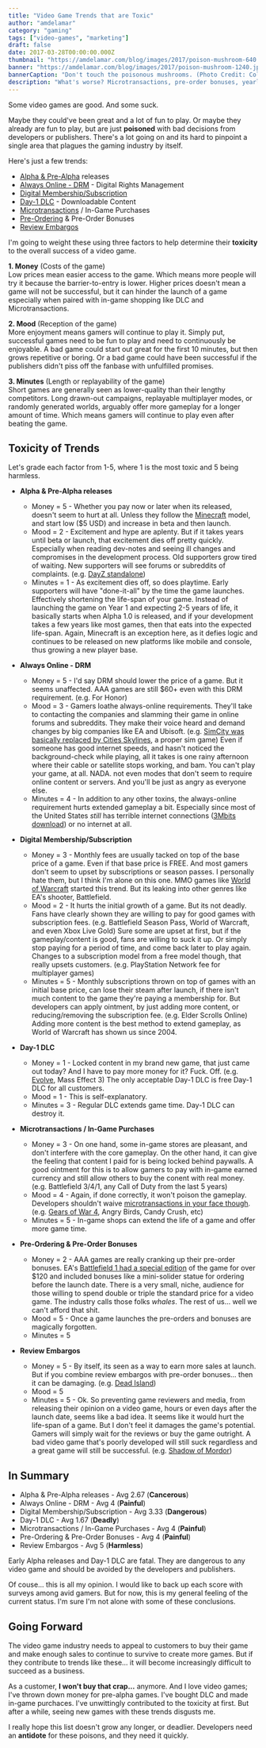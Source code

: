 ```yaml
---
title: "Video Game Trends that are Toxic"
author: "amdelamar"
category: "gaming"
tags: ["video-games", "marketing"]
draft: false
date: 2017-03-28T00:00:00.000Z
thumbnail: "https://amdelamar.com/blog/images/2017/poison-mushroom-640.jpg"
banner: "https://amdelamar.com/blog/images/2017/poison-mushroom-1240.jpg"
bannerCaption: "Don't touch the poisonous mushrooms. (Photo Credit: Colin Behrens)"
description: "What's worse? Microtransactions, pre-order bonuses, yearly subscriptions, P2P networking, day-1 DLC, or something else?"
---
```


Some video games are good. And some suck.

Maybe they could've been great and a lot of fun to play. Or maybe they already are fun to play, but are just **poisoned** with bad decisions from developers or publishers. There's a lot going on and its hard to pinpoint a single area that plagues the gaming industry by itself.

Here's just a few trends:

* [Alpha & Pre-Alpha](https://en.wikipedia.org/wiki/Software_release_life_cycle#Pre-alpha) releases
* [Always Online - DRM](https://en.wikipedia.org/wiki/Always-on_DRM) - Digital Rights Management
* [Digital Membership/Subscription](https://en.wikipedia.org/wiki/Pay_to_play#In_online_gaming)
* [Day-1 DLC](https://en.wikipedia.org/wiki/Downloadable_content) - Downloadable Content
* [Microtransactions](https://en.wikipedia.org/wiki/Microtransaction) / In-Game Purchases
* [Pre-Ordering](https://en.wikipedia.org/wiki/Pre-order) & Pre-Order Bonuses
* [Review Embargos](https://en.wikipedia.org/wiki/Embargo)

I'm going to weight these using three factors to help determine their **toxicity** to the overall success of a video game.

**1\. Money** (Costs of the game)  
Low prices mean easier access to the game. Which means more people will try it because the barrier-to-entry is lower. Higher prices doesn't mean a game will not be successful, but it can hinder the launch of a game especially when paired with in-game shopping like DLC and Microtransactions.

**2\. Mood** (Reception of the game)  
More enjoyment means gamers will continue to play it. Simply put, successful games need to be fun to play and need to continuously be enjoyable. A bad game could start out great for the first 10 minutes, but then grows repetitive or boring. Or a bad game could have been successful if the publishers didn't piss off the fanbase with unfulfilled promises.

**3\. Minutes** (Length or replayability of the game)  
Short games are generally seen as lower-quality than their lengthy competitors. Long drawn-out campaigns, replayable multiplayer modes, or randomly generated worlds, arguably offer more gameplay for a longer amount of time. Which means gamers will continue to play even after beating the game.

## Toxicity of Trends

Let's grade each factor from 1-5, where 1 is the most toxic and 5 being harmless.

* **Alpha & Pre-Alpha releases**

    * Money = 5 - Whether you pay now or later when its released, doesn't seem to hurt at all. Unless they follow the [Minecraft](http://minecraft.gamepedia.com/Timeline_of_events) model, and start low ($5 USD) and increase in beta and then launch.
    * Mood = 2 - Excitement and hype are aplenty. But if it takes years until beta or launch, that excitement dies off pretty quickly. Especially when reading dev-notes and seeing ill changes and compromises in the development process. Old supporters grow tired of waiting. New supporters will see forums or subreddits of complaints. (e.g. [DayZ standalone](https://www.reddit.com/r/dayz/comments/4odwye/should_i_buy_dayz_or_get_back_to_playing_it_this/))
    * Minutes = 1 - As excitement dies off, so does playtime. Early supporters will have "done-it-all" by the time the game launches. Effectively shortening the life-span of your game. Instead of launching the game on Year 1 and expecting 2-5 years of life, it basically starts when Alpha 1.0 is released, and if your development takes a few years like most games, then that eats into the expected life-span. Again, Minecraft is an exception here, as it defies logic and continues to be released on new platforms like mobile and console, thus growing a new player base.
* **Always Online - DRM**

    * Money = 5 - I'd say DRM should lower the price of a game. But it seems unaffected. AAA games are still $60+ even with this DRM requirement. (e.g. For Honor)
    * Mood = 3 - Gamers loathe always-online requirements. They'll take to contacting the companies and slamming their game in online forums and subreddits. They make their voice heard and demand changes by big companies like EA and Ubisoft. (e.g. [SimCity was basically replaced by Cities Skylines](https://www.forbes.com/sites/insertcoin/2015/03/14/cities-skylines-succeeds-where-eas-simcity-failed/), a proper sim game) Even if someone has good internet speeds, and hasn't noticed the background-check while playing, all it takes is one rainy afternoon where their cable or satellite stops working, and bam. You can't play your game, at all. NADA. not even modes that don't seem to require online content or servers. And you'll be just as angry as everyone else.
    * Minutes = 4 - In addition to any other toxins, the always-online requirement hurts extended gameplay a bit. Especially since most of the United States _still_ has terrible internet connections ([3Mbits download](https://en.wikipedia.org/wiki/Internet_in_the_United_States#Access_and_speed)) or no internet at all.
* **Digital Membership/Subscription**

    * Money = 3 - Monthly fees are usually tacked on top of the base price of a game. Even if that base price is FREE. And most gamers don't seem to upset by subscriptions or season passes. I personally hate them, but I think I'm alone on this one. MMO games like [World of Warcraft](https://en.wikipedia.org/wiki/World_of_Warcraft#Subscription) started this trend. But its leaking into other genres like EA's shooter, Battlefield.
    * Mood = 2 - It hurts the initial growth of a game. But its not deadly. Fans have clearly shown they are willing to pay for good games with subscription fees. (e.g. Battlefield Season Pass, World of Warcraft, and even Xbox Live Gold) Sure some are upset at first, but if the gameplay/content is good, fans are willing to suck it up. Or simply stop paying for a period of time, and come back later to play again. Changes to a subscription model from a free model though, that really upsets customers. (e.g. PlayStation Network fee for multiplayer games)
    * Minutes = 5 - Monthly subscriptions thrown on top of games with an initial base price, can lose their steam after launch, if there isn't much content to the game they're paying a membership for. But developers can apply ointment, by just adding more content, or reducing/removing the subscription fee. (e.g. Elder Scrolls Online) Adding more content is the best method to extend gameplay, as World of Warcraft has shown us since 2004.
* **Day-1 DLC**

    * Money = 1 - Locked content in my brand new game, that just came out today? And I have to pay more money for it? Fuck. Off. (e.g. [Evolve](http://venturebeat.com/2015/02/11/gamers-slam-evolve-in-steam-user-reviews-for-its-day-one-dlc/), Mass Effect 3) The only acceptable Day-1 DLC is free Day-1 DLC for all customers.
    * Mood = 1 - This is self-explanatory.
    * Minutes = 3 - Regular DLC extends game time. Day-1 DLC can destroy it.
* **Microtransactions / In-Game Purchases**

    * Money = 3 - On one hand, some in-game stores are pleasant, and don't interfere with the core gameplay. On the other hand, it can give the feeling that content I paid for is being locked behind paywalls. A good ointment for this is to allow gamers to pay with in-game earned currency and still allow others to buy the conent with real money. (e.g. Battlefield 3/4/1, any Call of Duty from the last 5 years)
    * Mood = 4 - Again, if done correctly, it won't poison the gameplay. Developers shouldn't waive [microtransactions in your face though](http://www.cinemablend.com/games/Gamers-Hate-Ads-Interrupt-Gameplay-According-Market-Report-66372.html). (e.g. [Gears of War 4](http://screenrant.com/gears-of-war-4-microtransactions-controversy/), Angry Birds, Candy Crush, etc)
    * Minutes = 5 - In-game shops can extend the life of a game and offer more game time.
* **Pre-Ordering & Pre-Order Bonuses**

    * Money = 2 - AAA games are really cranking up their pre-order bonuses. EA's [Battlefield 1 had a special edition](http://gamepreorders.com/battlefield-1) of the game for over $120 and included bonuses like a mini-solider statue for ordering before the launch date. There is a very small, niche, audience for those willing to spend double or triple the standard price for a video game. The industry calls those folks _whales_. The rest of us... well we can't afford that shit.
    * Mood = 5 - Once a game launches the pre-orders and bonuses are magically forgotten.
    * Minutes = 5
* **Review Embargos**

    * Money = 5 - By itself, its seen as a way to earn more sales at launch. But if you combine review embargos with pre-order bonuses... then it can be damaging. (e.g. [Dead Island](http://www.joystickdivision.com/2011/09/review_embargoes_are_truth_on.php))
    * Mood = 5
    * Minutes = 5 - Ok. So preventing game reviewers and media, from releasing their opinion on a video game, hours or even days after the launch date, seems like a bad idea. It seems like it would hurt the life-span of a game. But I don't feel it damages the game's potential. Gamers will simply wait for the reviews or buy the game outright. A bad video game that's poorly developed will still suck regardless and a great game will still be successful. (e.g. [Shadow of Mordor](https://en.wikipedia.org/wiki/Middle-earth:_Shadow_of_Mordor#Reception))

## In Summary

* Alpha & Pre-Alpha releases - Avg 2.67 (**Cancerous**)
* Always Online - DRM - Avg 4 (**Painful**)
* Digital Membership/Subscription - Avg 3.33 (**Dangerous**)
* Day-1 DLC - Avg 1.67 (**Deadly**)
* Microtransactions / In-Game Purchases - Avg 4 (**Painful**)
* Pre-Ordering & Pre-Order Bonuses - Avg 4 (**Painful**)
* Review Embargos - Avg 5 (**Harmless**)

Early Alpha releases and Day-1 DLC are fatal. They are dangerous to any video game and should be avoided by the developers and publishers.

Of couse... this is all my opinion. I would like to back up each score with surveys among avid gamers. But for now, this is my general feeling of the current status. I'm sure I'm not alone with some of these conclusions.

## Going Forward

The video game industry needs to appeal to customers to buy their game and make enough sales to continue to survive to create more games. But if they contribute to trends like these... it will become increasingly difficult to succeed as a business.

As a customer, **I won't buy that crap...** anymore. And I love video games; I've thrown down money for pre-alpha games. I've bought DLC and made in-game purchaces. I've unwittingly contributed to the toxicity at first. But after a while, seeing new games with these trends disgusts me.

I really hope this list doesn't grow any longer, or deadlier. Developers need an **antidote** for these poisons, and they need it quickly.
